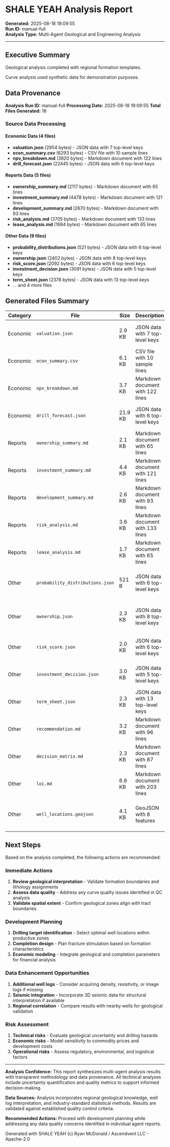 # SHALE YEAH Analysis Report

**Generated:** 2025-08-18 19:09:55  
**Run ID:** manual-full  
**Analysis Type:** Multi-Agent Geological and Engineering Analysis

---

## Executive Summary

Geological analysis completed with regional formation templates. 

Curve analysis used synthetic data for demonstration purposes.

## Data Provenance

**Analysis Run ID:** manual-full
**Processing Date:** 2025-08-18 19:09:55
**Total Files Generated:** 18

### Source Data Processing

#### Economic Data (4 files)
- **valuation.json** (2954 bytes) - JSON data with 7 top-level keys
- **econ_summary.csv** (6293 bytes) - CSV file with 10 sample lines
- **npv_breakdown.md** (3820 bytes) - Markdown document with 122 lines
- **drill_forecast.json** (22445 bytes) - JSON data with 6 top-level keys

#### Reports Data (5 files)
- **ownership_summary.md** (2117 bytes) - Markdown document with 65 lines
- **investment_summary.md** (4478 bytes) - Markdown document with 121 lines
- **development_summary.md** (2670 bytes) - Markdown document with 93 lines
- **risk_analysis.md** (3705 bytes) - Markdown document with 133 lines
- **lease_analysis.md** (1694 bytes) - Markdown document with 65 lines

#### Other Data (9 files)
- **probability_distributions.json** (521 bytes) - JSON data with 6 top-level keys
- **ownership.json** (2402 bytes) - JSON data with 8 top-level keys
- **risk_score.json** (2092 bytes) - JSON data with 6 top-level keys
- **investment_decision.json** (3091 bytes) - JSON data with 5 top-level keys
- **term_sheet.json** (2378 bytes) - JSON data with 13 top-level keys
- ... and 4 more files

## Generated Files Summary

| Category | File | Size | Description | Key Metrics |
|----------|------|------|-------------|-------------|
| Economic | `valuation.json` | 2.9 KB | JSON data with 7 top-level keys | run_id: manual-full, analysis_date: 2025-08-18T19:09:29.324594 |
| Economic | `econ_summary.csv` | 6.1 KB | CSV file with 10 sample lines | columns: 11, sample_headers: ['month', 'date', 'oil_production'] |
| Economic | `npv_breakdown.md` | 3.7 KB | Markdown document with 122 lines | has_tables: Yes |
| Economic | `drill_forecast.json` | 21.9 KB | JSON data with 6 top-level keys | run_id: manual-full, analysis_date: 2025-08-18T19:09:05.890931 |
| Reports | `ownership_summary.md` | 2.1 KB | Markdown document with 65 lines | has_tables: Yes |
| Reports | `investment_summary.md` | 4.4 KB | Markdown document with 121 lines |  |
| Reports | `development_summary.md` | 2.6 KB | Markdown document with 93 lines | has_tables: Yes |
| Reports | `risk_analysis.md` | 3.6 KB | Markdown document with 133 lines | has_tables: Yes |
| Reports | `lease_analysis.md` | 1.7 KB | Markdown document with 65 lines | has_tables: Yes |
| Other | `probability_distributions.json` | 521 B | JSON data with 6 top-level keys | iterations: 10000, npv_statistics: {'p10': 193780044.0, 'p50': 157970599.0, 'p90': 12... |
| Other | `ownership.json` | 2.3 KB | JSON data with 8 top-level keys | source_type: text_file, raw_records: ['Sample Access Database Export - Ownership Data',... |
| Other | `risk_score.json` | 2.0 KB | JSON data with 6 top-level keys | run_id: manual-full, analysis_date: 2025-08-18T19:09:35.269093 |
| Other | `investment_decision.json` | 3.0 KB | JSON data with 5 top-level keys | run_id: manual-full, decision_date: 2025-08-18T19:09:40.440182 |
| Other | `term_sheet.json` | 2.3 KB | JSON data with 13 top-level keys | run_id: manual-full, generation_date: 2025-08-18T19:09:46.086490 |
| Other | `recommendation.md` | 3.2 KB | Markdown document with 96 lines |  |
| Other | `decision_matrix.md` | 2.3 KB | Markdown document with 87 lines | has_tables: Yes |
| Other | `loi.md` | 6.6 KB | Markdown document with 203 lines |  |
| Other | `well_locations.geojson` | 4.1 KB | GeoJSON with 8 features | feature_count: 8, sample_properties: ['well_id', 'total_depth', 'lateral_length'] |
## Next Steps

Based on the analysis completed, the following actions are recommended:

### Immediate Actions
1. **Review geological interpretation** - Validate formation boundaries and lithology assignments
2. **Assess data quality** - Address any curve quality issues identified in QC analysis
3. **Validate spatial extent** - Confirm geological zones align with tract boundaries

### Development Planning
1. **Drilling target identification** - Select optimal well locations within productive zones
2. **Completion design** - Plan fracture stimulation based on formation characteristics
3. **Economic modeling** - Integrate geological and completion parameters for financial analysis

### Data Enhancement Opportunities
1. **Additional well logs** - Consider acquiring density, resistivity, or image logs if missing
2. **Seismic integration** - Incorporate 3D seismic data for structural interpretation if available
3. **Regional correlation** - Compare results with nearby wells for geological validation

### Risk Assessment
1. **Technical risks** - Evaluate geological uncertainty and drilling hazards
2. **Economic risks** - Model sensitivity to commodity prices and development costs  
3. **Operational risks** - Assess regulatory, environmental, and logistical factors

---

**Analysis Confidence:** This report synthesizes multi-agent analysis results with transparent methodology and data provenance. All technical analyses include uncertainty quantification and quality metrics to support informed decision-making.

**Data Sources:** Analysis incorporates regional geological knowledge, well log interpretation, and industry-standard statistical methods. Results are validated against established quality control criteria.

**Recommended Actions:** Proceed with development planning while addressing any data quality concerns identified in individual agent reports.

Generated with SHALE YEAH (c) Ryan McDonald / Ascendvent LLC - Apache-2.0
